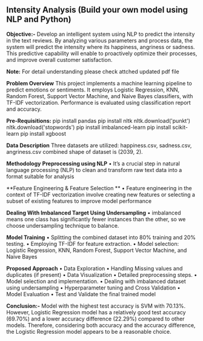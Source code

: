 Intensity Analysis (Build your own model using NLP and Python)
-
**Objective:-** Develop an intelligent system using NLP to predict the intensity in the text reviews. By analyzing various parameters and process data, the system will predict the intensity where its happiness, angriness or sadness. This predictive capability will enable to proactively optimize their processes, and improve overall customer satisfaction.

**Note:** For detail understanding please check attched updated pdf file

**Problem Overview**
This project implements a machine learning pipeline to predict emotions or sentiments. It employs Logistic Regression, KNN, Random Forest, Support Vector Machine, and Naive Bayes classifiers, with TF-IDF vectorization. Performance is evaluated using classification report and accuracy.

**Pre-Requisitions:**
pip install pandas
pip install nltk
nltk.download('punkt')
nltk.download('stopwords')
pip install imbalanced-learn
pip install scikit-learn
pip install xgboost

**Data Description**
Three datasets are utilized:
happiness.csv, sadness.csv, angriness.csv
combined shape of dataset is (2039, 2).

**Methodology**
**Preprocessing using NLP**
•	It’s a crucial step in natural language processing (NLP) to clean and transform raw text data into a format suitable for analysis

**Feature Engineering & Feature Selection **
•	Feature engineering in the context of TF-IDF vectorization involve creating new features or selecting a subset of existing features to improve model performance

**Dealing With Imbalanced Target Using Undersampling**
•	imbalanced means one class has significantly fewer instances than the other, so we choose undersampling technique to balance.

**Model Training**
•	Splitting the combined dataset into 80% training and 20% testing.
•	Employing TF-IDF for feature extraction.
•	Model selection: Logistic Regression, KNN, Random Forest, Support Vector Machine, and Naive Bayes

**Proposed Approach**
•	Data Exploration
•	Handling Missing values and duplicates (if present)
•	Data Visualization
•	Detailed preprocessing steps.
•	Model selection and implementation.
•	Dealing with imbalanced dataset using undersampling
•	Hyperparameter tuning and Cross Validation 
•	Model Evaluation
•	Test and Validate the final trained model

**Conclusion:-**
Model with the highest test accuracy is SVM with 70.13%. However, Logistic Regression model has a relatively good test accuracy (69.70%) and a lower accuracy difference (22.29%) compared to other models. Therefore, considering both accuracy and the accuracy difference, the Logistic Regression model appears to be a reasonable choice.

